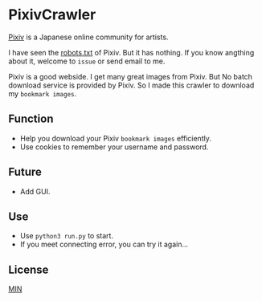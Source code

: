 # PixivCrawler

[Pixiv][wiki-pixiv]  is a Japanese online community for artists.

I have seen the [robots.txt][pixiv-robots] of Pixiv. But it has nothing. If you know angthing about it, welcome to `issue` or send email to me.

Pixiv is a good webside. I get many great images from Pixiv. But No batch download service is provided by Pixiv. So I made this crawler to download my `bookmark images`.

## Function
- Help you download your Pixiv `bookmark images` efficiently.
- Use cookies to remember your username and password.

## Future
- Add GUI.

## Use
- Use `python3 run.py` to start.
- If you meet connecting error, you can try it again...

## License
[MIN](./LICENSE)

[wiki-pixiv]:https://en.wikipedia.org/wiki/Pixiv
[pixiv-robots]:https://www.pixiv.net/robots.txt